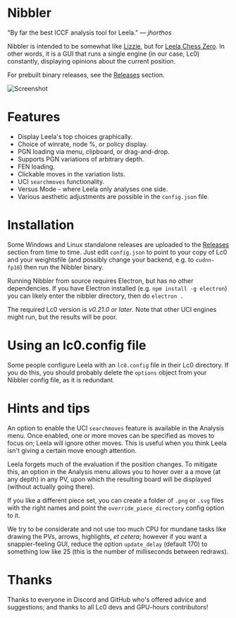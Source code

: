 # Nibbler

"By far the best ICCF analysis tool for Leela." &mdash; *jhorthos*

Nibbler is intended to be somewhat like [Lizzie](https://github.com/featurecat/lizzie), but for [Leela Chess Zero](https://github.com/LeelaChessZero/lc0). In other words, it is a GUI that runs a single engine (in our case, Lc0) constantly, displaying opinions about the current position.

For prebuilt binary releases, see the [Releases](https://github.com/fohristiwhirl/nibbler/releases) section.

![Screenshot](https://user-images.githubusercontent.com/16438795/60507333-d489d480-9cbf-11e9-905f-c0386fc65255.png)

# Features

* Display Leela's top choices graphically.
* Choice of winrate, node %, or policy display.
* PGN loading via menu, clipboard, or drag-and-drop.
* Supports PGN variations of arbitrary depth.
* FEN loading.
* Clickable moves in the variation lists.
* UCI `searchmoves` functionality.
* Versus Mode - where Leela only analyses one side.
* Various aesthetic adjustments are possible in the `config.json` file.

# Installation

Some Windows and Linux standalone releases are uploaded to the [Releases](https://github.com/fohristiwhirl/nibbler/releases) section from time to time. Just edit `config.json` to point to your copy of Lc0 and your weightsfile (and possibly change your backend, e.g. to `cudnn-fp16`) then run the Nibbler binary.

Running Nibbler from source requires Electron, but has no other dependencies. If you have Electron installed (e.g. `npm install -g electron`) you can likely enter the nibbler directory, then do `electron .`

The required Lc0 version is *v0.21.0 or later*. <!-- because we need `LogLiveStats` which was introduced in that version. --> Note that other UCI engines might run, but the results will be poor.

# Using an lc0.config file

Some people configure Leela with an `lc0.config` file in their Lc0 directory. If you do this, you should probably delete the `options` object from your Nibbler config file, as it is redundant.

# Hints and tips

An option to enable the UCI `searchmoves` feature is available in the Analysis menu. Once enabled, one or more moves can be specified as moves to focus on; Leela will ignore other moves. This is useful when you think Leela isn't giving a certain move enough attention.

Leela forgets much of the evaluation if the position changes. To mitigate this, an option in the Analysis menu allows you to hover over a a move (at any depth) in any PV, upon which the resulting board will be displayed (without actually going there).

If you like a different piece set, you can create a folder of `.png` or `.svg` files with the right names and point the `override_piece_directory` config option to it.

We try to be considerate and not use too much CPU for mundane tasks like drawing the PVs, arrows, highlights, *et cetera*; however if you want a snappier-feeling GUI, reduce the option `update_delay` (default 170) to something low like 25 (this is the number of milliseconds between redraws).

# Thanks

Thanks to everyone in Discord and GitHub who's offered advice and suggestions; and thanks to all Lc0 devs and GPU-hours contributors!
